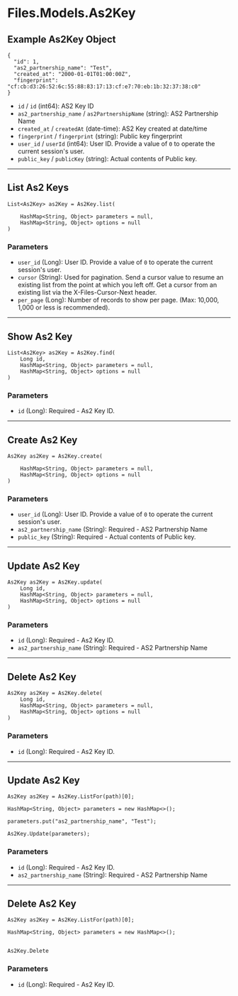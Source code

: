 # Files.Models.As2Key

## Example As2Key Object

```
{
  "id": 1,
  "as2_partnership_name": "Test",
  "created_at": "2000-01-01T01:00:00Z",
  "fingerprint": "cf:cb:d3:26:52:6c:55:88:83:17:13:cf:e7:70:eb:1b:32:37:38:c0"
}
```

* `id` / `id`  (int64): AS2 Key ID
* `as2_partnership_name` / `as2PartnershipName`  (string): AS2 Partnership Name
* `created_at` / `createdAt`  (date-time): AS2 Key created at date/time
* `fingerprint` / `fingerprint`  (string): Public key fingerprint
* `user_id` / `userId`  (int64): User ID.  Provide a value of `0` to operate the current session's user.
* `public_key` / `publicKey`  (string): Actual contents of Public key.


---

## List As2 Keys

```
List<As2Key> as2Key = As2Key.list(
    
    HashMap<String, Object> parameters = null,
    HashMap<String, Object> options = null
)
```

### Parameters

* `user_id` (Long): User ID.  Provide a value of `0` to operate the current session's user.
* `cursor` (String): Used for pagination.  Send a cursor value to resume an existing list from the point at which you left off.  Get a cursor from an existing list via the X-Files-Cursor-Next header.
* `per_page` (Long): Number of records to show per page.  (Max: 10,000, 1,000 or less is recommended).


---

## Show As2 Key

```
List<As2Key> as2Key = As2Key.find(
    Long id, 
    HashMap<String, Object> parameters = null,
    HashMap<String, Object> options = null
)
```

### Parameters

* `id` (Long): Required - As2 Key ID.


---

## Create As2 Key

```
As2Key as2Key = As2Key.create(
    
    HashMap<String, Object> parameters = null,
    HashMap<String, Object> options = null
)
```

### Parameters

* `user_id` (Long): User ID.  Provide a value of `0` to operate the current session's user.
* `as2_partnership_name` (String): Required - AS2 Partnership Name
* `public_key` (String): Required - Actual contents of Public key.


---

## Update As2 Key

```
As2Key as2Key = As2Key.update(
    Long id, 
    HashMap<String, Object> parameters = null,
    HashMap<String, Object> options = null
)
```

### Parameters

* `id` (Long): Required - As2 Key ID.
* `as2_partnership_name` (String): Required - AS2 Partnership Name


---

## Delete As2 Key

```
As2Key as2Key = As2Key.delete(
    Long id, 
    HashMap<String, Object> parameters = null,
    HashMap<String, Object> options = null
)
```

### Parameters

* `id` (Long): Required - As2 Key ID.


---

## Update As2 Key

```
As2Key as2Key = As2Key.ListFor(path)[0];

HashMap<String, Object> parameters = new HashMap<>();

parameters.put("as2_partnership_name", "Test");

As2Key.Update(parameters);
```

### Parameters

* `id` (Long): Required - As2 Key ID.
* `as2_partnership_name` (String): Required - AS2 Partnership Name


---

## Delete As2 Key

```
As2Key as2Key = As2Key.ListFor(path)[0];

HashMap<String, Object> parameters = new HashMap<>();


As2Key.Delete
```

### Parameters

* `id` (Long): Required - As2 Key ID.

